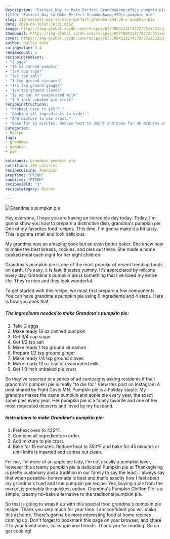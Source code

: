 ```yaml
---
description: "Easiest Way to Make Perfect Grandma&amp;#39;s pumpkin pie"
title: "Easiest Way to Make Perfect Grandma&amp;#39;s pumpkin pie"
slug: 110-easiest-way-to-make-perfect-grandma-and-39-s-pumpkin-pie
date: 2020-08-16T07:18:21.016Z
image: https://img-global.cpcdn.com/recipes/6577004213174272/751x532cq70/grandmas-pumpkin-pie-recipe-main-photo.jpg
thumbnail: https://img-global.cpcdn.com/recipes/6577004213174272/751x532cq70/grandmas-pumpkin-pie-recipe-main-photo.jpg
cover: https://img-global.cpcdn.com/recipes/6577004213174272/751x532cq70/grandmas-pumpkin-pie-recipe-main-photo.jpg
author: Hallie Soto
ratingvalue: 3.4
reviewcount: 5
recipeingredient:
- "2 eggs"
- "16 oz canned pumpkin"
- "3/4 cup sugar"
- "1/2 tsp salt"
- "1 tsp ground cinnamon"
- "1/2 tsp ground ginger"
- "1/4 tsp ground cloves"
- "12 oz can of evaporated milk"
- "1 9 inch unbaked pie crust"
recipeinstructions:
- "Preheat oven to 425°F."
- "Combine all ingredients in order."
- "Add mixture to pie crust."
- "Bake for 15 minutes. Reduce heat to 350°F and bake for 45 minutes or until knife is inserted and comes out clean."
categories:
- Recipe
tags:
- grandmas
- pumpkin
- pie

katakunci: grandmas pumpkin pie 
nutrition: 206 calories
recipecuisine: American
preptime: "PT26M"
cooktime: "PT56M"
recipeyield: "3"
recipecategory: Dinner

---
```



![Grandma&#39;s pumpkin pie](https://img-global.cpcdn.com/recipes/6577004213174272/751x532cq70/grandmas-pumpkin-pie-recipe-main-photo.jpg)

Hey everyone, I hope you are having an incredible day today. Today, I'm gonna show you how to prepare a distinctive dish, grandma&#39;s pumpkin pie. One of my favorites food recipes. This time, I'm gonna make it a bit tasty. This is gonna smell and look delicious.

My grandma was an amazing cook but an even better baker. She knew how to make the best breads, cookies, and pies out there. She made a home cooked meal each night for her eight children.

Grandma&#39;s pumpkin pie is one of the most popular of recent trending foods on earth. It's easy, it is fast, it tastes yummy. It's appreciated by millions every day. Grandma&#39;s pumpkin pie is something that I've loved my entire life. They're nice and they look wonderful.


To get started with this recipe, we must first prepare a few components. You can have grandma&#39;s pumpkin pie using 9 ingredients and 4 steps. Here is how you cook that.

<!--inarticleads1-->

##### The ingredients needed to make Grandma&#39;s pumpkin pie:

1. Take 2 eggs
1. Make ready 16 oz canned pumpkin
1. Get 3/4 cup sugar
1. Get 1/2 tsp salt
1. Make ready 1 tsp ground cinnamon
1. Prepare 1/2 tsp ground ginger
1. Make ready 1/4 tsp ground cloves
1. Make ready 12 oz can of evaporated milk
1. Get 1 9 inch unbaked pie crust


So they&#39;ve resorted to a series of ad campaigns asking residents if their grandma&#39;s pumpkin pie is really &#34;to die for.&#34; View this post on Instagram A post shared by Fight Covid MN. Pumpkin pie is a holiday staple. My grandma makes the same pumpkin and apple pie every year, the exact same pies every year. Her pumpkin pie is a family favorite and one of her most requested desserts and loved by my husband. 

<!--inarticleads2-->

##### Instructions to make Grandma&#39;s pumpkin pie:

1. Preheat oven to 425°F.
1. Combine all ingredients in order.
1. Add mixture to pie crust.
1. Bake for 15 minutes. Reduce heat to 350°F and bake for 45 minutes or until knife is inserted and comes out clean.


For me, I&#39;m more of an apple pie lady, I&#39;m not usually a pumpkin lover, however this creamy pumpkin pie is delicious! Pumpkin pie at Thanksgiving is pretty customary and a tradition in our family to say the least. I always say that when possible- homemade is best and that&#39;s exactly how I feel about my grandma&#39;s tried and true pumpkin pie recipe. Yes, buying a pie from the market is probably the quickest option. Grandma&#39;s Pumpkin Chiffon Pie is a simple, creamy no-bake alternative to the traditional pumpkin pie. 

So that is going to wrap it up with this special food grandma&#39;s pumpkin pie recipe. Thank you very much for your time. I am confident you will make this at home. There's gonna be more interesting food at home recipes coming up. Don't forget to bookmark this page on your browser, and share it to your loved ones, colleague and friends. Thank you for reading. Go on get cooking!

